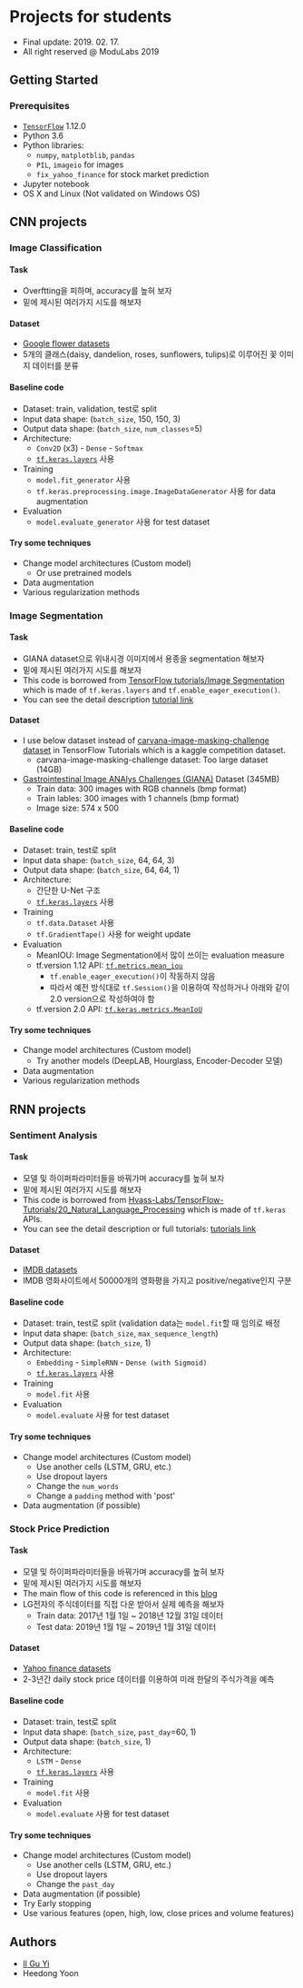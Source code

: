 # Projects for students
* Final update: 2019. 02. 17.
* All right reserved @ ModuLabs 2019


## Getting Started

### Prerequisites
* [`TensorFlow`](https://www.tensorflow.org) 1.12.0
* Python 3.6
* Python libraries:
  * `numpy`, `matplotblib`, `pandas`
  * `PIL`, `imageio` for images
  * `fix_yahoo_finance` for stock market prediction
* Jupyter notebook
* OS X and Linux (Not validated on Windows OS)



## CNN projects

### Image Classification

#### Task
* Overftting을 피하며, accuracy를 높혀 보자
* 밑에 제시된 여러가지 시도를 해보자

#### Dataset
* [Google flower datasets](https://github.com/tensorflow/models/blob/master/research/inception/inception/data/download_and_preprocess_flowers.sh)
* 5개의 클래스(daisy, dandelion, roses, sunflowers, tulips)로 이루어진 꽃 이미지 데이터를 분류

#### Baseline code
* Dataset: train, validation, test로 split
* Input data shape: (`batch_size`, 150, 150, 3)
* Output data shape: (`batch_size`, `num_classes`=5)
* Architecture: 
  * `Conv2D` (x3) - `Dense` - `Softmax`
  * [`tf.keras.layers`](https://www.tensorflow.org/api_docs/python/tf/keras/layers) 사용
* Training
  * `model.fit_generator` 사용
  * `tf.keras.preprocessing.image.ImageDataGenerator` 사용 for data augmentation
* Evaluation
  * `model.evaluate_generator` 사용 for test dataset

#### Try some techniques
* Change model architectures (Custom model)
  * Or use pretrained models
* Data augmentation
* Various regularization methods


### Image Segmentation

#### Task
* GIANA dataset으로 위내시경 이미지에서 용종을 segmentation 해보자
* 밑에 제시된 여러가지 시도를 해보자
* This code is borrowed from [TensorFlow tutorials/Image Segmentation](https://github.com/tensorflow/models/blob/master/samples/outreach/blogs/segmentation_blogpost/image_segmentation.ipynb) which is made of `tf.keras.layers` and `tf.enable_eager_execution()`.
* You can see the detail description [tutorial link](https://github.com/tensorflow/models/blob/master/samples/outreach/blogs/segmentation_blogpost/image_segmentation.ipynb)  

#### Dataset
* I use below dataset instead of [carvana-image-masking-challenge dataset](https://www.kaggle.com/c/carvana-image-masking-challenge/rules) in TensorFlow Tutorials which is a kaggle competition dataset.
  * carvana-image-masking-challenge dataset: Too large dataset (14GB)
* [Gastrointestinal Image ANAlys Challenges (GIANA)](https://giana.grand-challenge.org) Dataset (345MB)
  * Train data: 300 images with RGB channels (bmp format)
  * Train lables: 300 images with 1 channels (bmp format)
  * Image size: 574 x 500

#### Baseline code
* Dataset: train, test로 split
* Input data shape: (`batch_size`, 64, 64, 3)
* Output data shape: (`batch_size`, 64, 64, 1)
* Architecture: 
  * 간단한 U-Net 구조
  * [`tf.keras.layers`](https://www.tensorflow.org/api_docs/python/tf/keras/layers) 사용
* Training
  * `tf.data.Dataset` 사용
  * `tf.GradientTape()` 사용 for weight update
* Evaluation
  * MeanIOU: Image Segmentation에서 많이 쓰이는 evaluation measure
  * tf.version 1.12 API: [`tf.metrics.mean_iou`](https://www.tensorflow.org/api_docs/python/tf/metrics/mean_iou)
    * `tf.enable_eager_execution()`이 작동하지 않음
    * 따라서 예전 방식대로 `tf.Session()`을 이용하여 작성하거나 아래와 같이 2.0 version으로 작성하여야 함
  * tf.version 2.0 API: [`tf.keras.metrics.MeanIoU`](https://www.tensorflow.org/versions/r2.0/api_docs/python/tf/keras/metrics/MeanIoU)

#### Try some techniques
* Change model architectures (Custom model)
  * Try another models (DeepLAB, Hourglass, Encoder-Decoder 모델)
* Data augmentation
* Various regularization methods




## RNN projects

### Sentiment Analysis

#### Task
* 모델 및 하이퍼파라미터들을 바꿔가며 accuracy를 높혀 보자
* 밑에 제시된 여러가지 시도를 해보자
* This code is borrowed from [Hvass-Labs/TensorFlow-Tutorials/20_Natural_Language_Processing](https://github.com/Hvass-Labs/TensorFlow-Tutorials/blob/master/20_Natural_Language_Processing.ipynb) which is made of `tf.keras` APIs.
* You can see the detail description or full tutorials: [tutorials link](https://github.com/Hvass-Labs/TensorFlow-Tutorials)

#### Dataset
* [IMDB datasets](https://www.imdb.com/interfaces/)
* IMDB 영화사이트에서 50000개의 영화평을 가지고 positive/negative인지 구분

#### Baseline code
* Dataset: train, test로 split (validation data는 `model.fit`할 때 임의로 배정
* Input data shape: (`batch_size`, `max_sequence_length`)
* Output data shape: (`batch_size`, 1)
* Architecture: 
  * `Embedding` - `SimpleRNN` - `Dense (with Sigmoid)`
  * [`tf.keras.layers`](https://www.tensorflow.org/api_docs/python/tf/keras/layers) 사용
* Training
  * `model.fit` 사용
* Evaluation
  * `model.evaluate` 사용 for test dataset

#### Try some techniques
* Change model architectures (Custom model)
  * Use another cells (LSTM, GRU, etc.)
  * Use dropout layers
  * Change the `num_words`
  * Change a `padding` method with 'post'
* Data augmentation (if possible)



### Stock Price Prediction

#### Task
* 모델 및 하이퍼파라미터들을 바꿔가며 accuracy를 높혀 보자
* 밑에 제시된 여러가지 시도를 해보자
* The main flow of this code is referenced in this [blog](https://medium.com/@aniruddha.choudhury94/stock-market-prediction-by-recurrent-neural-network-on-lstm-model-56de700bff68)
* LG전자의 주식데이터를 직접 다운 받아서 실제 예측을 해보자
  * Train data: 2017년 1월 1일 ~ 2018년 12월 31일 데이터
  * Test data: 2019년 1월 1일 ~ 2019년 1월 31일 데이터

#### Dataset
* [Yahoo finance datasets](https://www.imdb.com/interfaces/)
* 2-3년간 daily stock price 데이터를 이용하여 미래 한달의 주식가격을 예측

#### Baseline code
* Dataset: train, test로 split
* Input data shape: (`batch_size`, `past_day`=60, 1)
* Output data shape: (`batch_size`, 1)
* Architecture: 
  * `LSTM` - `Dense`
  * [`tf.keras.layers`](https://www.tensorflow.org/api_docs/python/tf/keras/layers) 사용
* Training
  * `model.fit` 사용
* Evaluation
  * `model.evaluate` 사용 for test dataset

#### Try some techniques
* Change model architectures (Custom model)
  * Use another cells (LSTM, GRU, etc.)
  * Use dropout layers
  * Change the `past_day`
* Data augmentation (if possible)
* Try Early stopping
* Use various features (open, high, low, close prices and volume features)



## Authors
* [Il Gu Yi](https://github.com/ilguyi)
* Heedong Yoon
